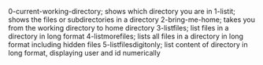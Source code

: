 0-current-working-directory; shows which directory you are in
1-listit; shows the files or subdirectories in a directory
2-bring-me-home; takes you from the working directory to home directory
3-listfiles; list files in a directory in long format
4-listmorefiles; lists all files in a directory in long format including hidden files
5-listfilesdigitonly; list content of directory in long format, displaying user and id numerically

